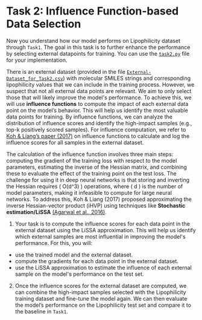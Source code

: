 # Task 2: Influence Function-based Data Selection

Now you understand how our model performs on Lipophilicity dataset through `Task1`. The goal in this task is to further enhance the performance by selecting external datapoints for training. You can use the [`task2.py`](../scripts/Task2.py) file for your implementation. 


There is an external dataset (provided in the file [`External-Dataset_for_Task2.csv`](../tasks/External-Dataset_for_Task2.csv)) with molecular SMILES strings and corresponding lipophilicity values that we can include in the training process. However, we suspect that not all external data points are relevant. We aim to only select those that will likely improve the model's performance.  To achieve this, we will use **influence functions** to compute the impact of each external data point on the model’s behavior. This will help us identify the most valuable data points for training. By influence functions, we can analyze the distribution of influence scores and identify the high-impact samples (e.g., top-k positively scored samples). For influence computation, we refer to [Koh & Liang’s paper (2017)](https://arxiv.org/abs/1703.04730) on influence functions to calculate and log the influence scores for all samples in the external dataset. 

The calculation of the influence function involves three main steps: computing the gradient of the training loss with respect to the model parameters, estimating the inverse of the Hessian matrix, and combining these to evaluate the effect of the training point on the test loss. The challenge for using it in deep neural networks is that storing and inverting the Hessian requires \( O(d^3) \) operations, where \( d \) is the number of model parameters, making it infeasible to compute for large neural networks. To address this, Koh & Liang (2017) proposed approximating the inverse Hessian-vector product (iHVP) using techniques like **Stochastic estimation/LiSSA** [(Agarwal et al., 2016)](https://arxiv.org/abs/1602.03943).

1. Your task is to compute the influence scores for each data point in the external dataset using the LiSSA approximation. This will help us identify which external samples are most influential in improving the model's performance. For this, you will:
- use the trained model and the external dataset.
- compute the gradients for each data point in the external dataset.
- use the LiSSA approximation to estimate the influence of each external sample on the model's performance on the test set.

2. Once the influence scores for the external dataset are computed, we can combine the high-impact samples selected with the Lipophilicity training dataset and fine-tune the model again. We can then evaluate the model’s performance on the Lipophilicity test set and compare it to the baseline in `Task1`.